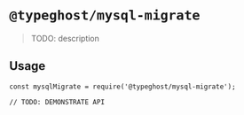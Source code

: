 # `@typeghost/mysql-migrate`

> TODO: description

## Usage

```
const mysqlMigrate = require('@typeghost/mysql-migrate');

// TODO: DEMONSTRATE API
```
